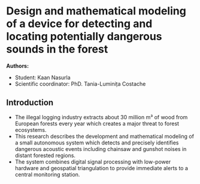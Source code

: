 # Design and mathematical modeling of a device for detecting and locating potentially dangerous sounds in the forest

**Authors:**

* Student: Kaan Nasurla
* Scientific coordinator: PhD. Tania-Luminița Costache

## Introduction
* The illegal logging industry extracts about 30 million m³ of wood from European forests every year which creates a major threat to forest ecosystems.
* This research describes the development and mathematical modeling of a small autonomous system which detects and precisely identifies dangerous acoustic events including chainsaw and gunshot noises in distant forested regions.
* The system combines digital signal processing with low-power hardware and geospatial triangulation to provide immediate alerts to a central monitoring station.
